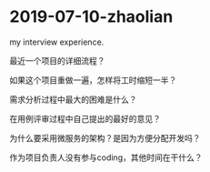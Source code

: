 # 2019-07-10-zhaolian
my interview experience.

最近一个项目的详细流程？

如果这个项目重做一遍，怎样将工时缩短一半？

需求分析过程中最大的困难是什么？

在用例评审过程中自己提出的最好的意见？

为什么要采用微服务的架构？是因为方便分配开发吗？

作为项目负责人没有参与coding，其他时间在干什么？

